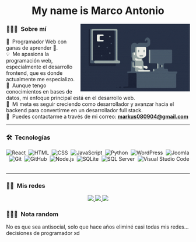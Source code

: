 <h1 align="center">My name is Marco Antonio</h1>

<img alt="Night Coding" src="https://raw.githubusercontent.com/AVS1508/AVS1508/master/assets/Night-Coding.gif" align="right" width="300"/>

### 👨🏻‍💻 &nbsp;Sobre mí

💬 &nbsp;Programador Web con ganas de aprender 🗿.\
💡 &nbsp;Me apasiona la programación web, especialmente el desarrollo frontend, que es donde actualmente me especializo.\
🚀 &nbsp;Aunque tengo conocimientos en bases de datos, mi enfoque principal está en el desarrollo web.\
🔧 &nbsp;Mi meta es seguir creciendo como desarrollador y avanzar hacia el backend para convertirme en un desarrollador full stack.\
📧 &nbsp;Puedes contactarme a través de mi correo: **[markus080904@gmail.com](mailto:markus080904@gmail.com)**

---

### 🛠 &nbsp;Tecnologías

![React](https://img.shields.io/badge/-React-05122A?style=flat&logo=react)&nbsp;
![HTML](https://img.shields.io/badge/-HTML-05122A?style=flat&logo=HTML5)&nbsp;
![CSS](https://img.shields.io/badge/-CSS-05122A?style=flat&logo=CSS3&logoColor=1572B6)&nbsp;
![JavaScript](https://img.shields.io/badge/-JavaScript-05122A?style=flat&logo=javascript)&nbsp;
![Python](https://img.shields.io/badge/-Python-05122A?style=flat&logo=python)&nbsp;
![WordPress](https://img.shields.io/badge/-WordPress-05122A?style=flat&logo=wordpress&logoColor=21759B)&nbsp;
![Joomla](https://img.shields.io/badge/-Joomla-05122A?style=flat&logo=joomla&logoColor=5091CD)&nbsp;
![Git](https://img.shields.io/badge/-Git-05122A?style=flat&logo=git)&nbsp;
![GitHub](https://img.shields.io/badge/-GitHub-05122A?style=flat&logo=github)&nbsp;
![Node.js](https://img.shields.io/badge/-Node.js-05122A?style=flat&logo=node.js)&nbsp;
![SQLite](https://img.shields.io/badge/-SQLite-05122A?style=flat&logo=sqlite)&nbsp;
![SQL Server](https://img.shields.io/badge/-SQL%20Server-05122A?style=flat&logo=microsoft-sql-server&logoColor=CC2927)&nbsp;
![Visual Studio Code](https://img.shields.io/badge/-Visual%20Studio%20Code-05122A?style=flat&logo=visual-studio-code&logoColor=007ACC)&nbsp;


---

### 🤝🏻 &nbsp;Mis redes

<p align="center">
  <a href="https://www.linkedin.com/in/marcoantonio-undefined-4919b5311/">
    <img src="https://img.shields.io/badge/-Marco%20Antonio-0077B5?style=flat&logo=Linkedin&logoColor=white"/>
  </a>
  <a href="https://candidato.pe.computrabajo.com/candidate/home?idapp=3&f=FEE939887FF3D46C">
    <img src="https://img.shields.io/badge/-Computrabajo-2F2F2F?style=flat&logo=briefcase&logoColor=white"/>
  </a>
  <a href="https://steamcommunity.com/profiles/76561199111093445/">
    <img src="https://img.shields.io/badge/-Steam%20(ya%20abandonado%20xd)-171A21?style=flat&logo=steam&logoColor=white"/>
  </a>
</p>

### 🤷🏻‍♂️ &nbsp;Nota random
No es que sea antisocial, solo que hace años eliminé casi todas mis redes... decisiones de programador xd
